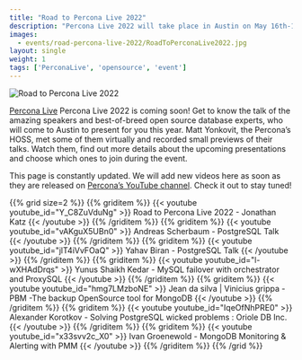 ```yaml
---
title: "Road to Percona Live 2022"
description: "Percona Live 2022 will take place in Austin on May 16th-18th. Watch the previews of the best talks about open source technologies and databases."
images:
  - events/road-percona-live-2022/RoadToPerconaLive2022.jpg
layout: single
weight: 1
tags: ['PerconaLive', 'opensource', 'event']
---
```


![Road to Percona Live 2022](/events/road-percona-live-2022/RoadToPerconaLive2022.jpg)

[Percona Live](https://www.percona.com/live/conferences) Percona Live 2022 is coming soon! Get to know the talk of the amazing speakers and best-of-breed open source database experts, who will come to Austin to present for you this year. Matt Yonkovit, the Percona’s HOSS, met some of them virtually and recorded small previews of their talks. Watch them, find out more details about the upcoming presentations and choose which ones to join during the event.

This page is constantly updated. We will add new videos here as soon as they are released on [Percona’s YouTube channel](https://www.youtube.com/playlist?list=PLWhC0zeznqkksARJUELeOWOyueaHX0k3R). Check it out to stay tuned!

{{% grid size=2 %}}
{{% griditem %}}
  {{< youtube youtube_id="Y_C8ZuVduNg" >}}
    Road to Percona Live 2022 - Jonathan Katz
  {{< /youtube >}}
{{% /griditem %}}
{{% griditem %}}
  {{< youtube youtube_id="vAKguX5UBn0" >}}
    Andreas Scherbaum - PostgreSQL Talk
  {{< /youtube >}}
{{% /griditem %}}
{{% griditem %}}
  {{< youtube youtube_id="jlT4iVvFOaQ" >}}
    Yahav Biran - PostgreSQL Talk
  {{< /youtube >}}
{{% /griditem %}}
{{% griditem %}}
  {{< youtube youtube_id="l-wXHAdDrqs" >}}
    Yunus Shaikh Kedar - MySQL failover with orchestrator and ProxySQL
  {{< /youtube >}}
{{% /griditem %}}
{{% griditem %}}
  {{< youtube youtube_id="hmg7LMzboNE" >}}
    Jean da silva | Vinicius grippa - PBM -The backup OpenSource tool for MongoDB
  {{< /youtube >}}
{{% /griditem %}}
{{% griditem %}}
  {{< youtube youtube_id="IqeOfNhPRE0" >}}
    Alexander Korotkov - Solving PostgreSQL wicked problems : Oriole DB Inc.
  {{< /youtube >}}
{{% /griditem %}}
{{% griditem %}}
  {{< youtube youtube_id="x33svv2c_X0" >}}
    Ivan Groenewold - MongoDB Monitoring & Alerting with PMM
  {{< /youtube >}}
{{% /griditem %}}
{{% /grid %}}